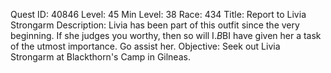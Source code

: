 Quest ID: 40846
Level: 45
Min Level: 38
Race: 434
Title: Report to Livia Strongarm
Description: Livia has been part of this outfit since the very beginning. If she judges you worthy, then so will I.$B$BI have given her a task of the utmost importance. Go assist her.
Objective: Seek out Livia Strongarm at Blackthorn's Camp in Gilneas.
